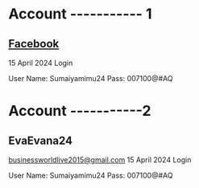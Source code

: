 
# Account ----------- 1
[Facebook](https://www.facebook.com/Sumaiyamimu24/)
---
15 April 2024 Login

User Name: Sumaiyamimu24
Pass: 007100@#AQ

# Account -----------2
EvaEvana24
---
businessworldlive2015@gmail.com
15 April 2024 Login

User Name: Sumaiyamimu24
Pass: 007100@#AQ



